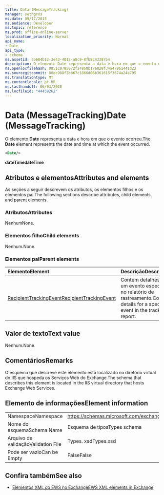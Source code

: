 ```yaml
---
title: Data (MessageTracking)
manager: sethgros
ms.date: 09/17/2015
ms.audience: Developer
ms.topic: reference
ms.prod: office-online-server
localization_priority: Normal
api_name:
- Date
api_type:
- schema
ms.assetid: 3b684b12-3e43-4012-a8c9-8fb8c43387b4
description: O elemento Date representa a data e hora em que o evento ocorreu.
ms.openlocfilehash: 0851c0785072f24868b17a828f34a47861441d22
ms.sourcegitcommit: 88ec988f2bb67c1866d06b361615f3674a24e795
ms.translationtype: MT
ms.contentlocale: pt-BR
ms.lasthandoff: 06/03/2020
ms.locfileid: "44459262"
---
```

# <a name="date-messagetracking"></a><span data-ttu-id="76c65-103">Data (MessageTracking)</span><span class="sxs-lookup"><span data-stu-id="76c65-103">Date (MessageTracking)</span></span>

<span data-ttu-id="76c65-104">O elemento **Date** representa a data e hora em que o evento ocorreu.</span><span class="sxs-lookup"><span data-stu-id="76c65-104">The **Date** element represents the date and time at which the event occurred.</span></span> 
  
```XML
<Date/>
```

 <span data-ttu-id="76c65-105">**dateTime**</span><span class="sxs-lookup"><span data-stu-id="76c65-105">**dateTime**</span></span>
## <a name="attributes-and-elements"></a><span data-ttu-id="76c65-106">Atributos e elementos</span><span class="sxs-lookup"><span data-stu-id="76c65-106">Attributes and elements</span></span>

<span data-ttu-id="76c65-107">As seções a seguir descrevem os atributos, os elementos filhos e os elementos pai.</span><span class="sxs-lookup"><span data-stu-id="76c65-107">The following sections describe attributes, child elements, and parent elements.</span></span>
  
### <a name="attributes"></a><span data-ttu-id="76c65-108">Atributos</span><span class="sxs-lookup"><span data-stu-id="76c65-108">Attributes</span></span>

<span data-ttu-id="76c65-109">Nenhum</span><span class="sxs-lookup"><span data-stu-id="76c65-109">None.</span></span>
  
### <a name="child-elements"></a><span data-ttu-id="76c65-110">Elementos filho</span><span class="sxs-lookup"><span data-stu-id="76c65-110">Child elements</span></span>

<span data-ttu-id="76c65-111">Nenhum.</span><span class="sxs-lookup"><span data-stu-id="76c65-111">None.</span></span>
  
### <a name="parent-elements"></a><span data-ttu-id="76c65-112">Elementos pai</span><span class="sxs-lookup"><span data-stu-id="76c65-112">Parent elements</span></span>

|<span data-ttu-id="76c65-113">**Elemento**</span><span class="sxs-lookup"><span data-stu-id="76c65-113">**Element**</span></span>|<span data-ttu-id="76c65-114">**Descrição**</span><span class="sxs-lookup"><span data-stu-id="76c65-114">**Description**</span></span>|
|:-----|:-----|
|[<span data-ttu-id="76c65-115">RecipientTrackingEvent</span><span class="sxs-lookup"><span data-stu-id="76c65-115">RecipientTrackingEvent</span></span>](recipienttrackingevent.md) <br/> |<span data-ttu-id="76c65-116">Contém detalhes de um evento específico no relatório de rastreamento.</span><span class="sxs-lookup"><span data-stu-id="76c65-116">Contains details for a specific event in the tracking report.</span></span>  <br/> |
   
## <a name="text-value"></a><span data-ttu-id="76c65-117">Valor de texto</span><span class="sxs-lookup"><span data-stu-id="76c65-117">Text value</span></span>

<span data-ttu-id="76c65-118">Nenhum.</span><span class="sxs-lookup"><span data-stu-id="76c65-118">None.</span></span>
  
## <a name="remarks"></a><span data-ttu-id="76c65-119">Comentários</span><span class="sxs-lookup"><span data-stu-id="76c65-119">Remarks</span></span>

<span data-ttu-id="76c65-120">O esquema que descreve este elemento está localizado no diretório virtual do IIS que hospeda os Serviços Web do Exchange.</span><span class="sxs-lookup"><span data-stu-id="76c65-120">The schema that describes this element is located in the IIS virtual directory that hosts Exchange Web Services.</span></span>
  
## <a name="element-information"></a><span data-ttu-id="76c65-121">Elemento de informações</span><span class="sxs-lookup"><span data-stu-id="76c65-121">Element information</span></span>

|||
|:-----|:-----|
|<span data-ttu-id="76c65-122">Namespace</span><span class="sxs-lookup"><span data-stu-id="76c65-122">Namespace</span></span>  <br/> |https://schemas.microsoft.com/exchange/services/2006/types  <br/> |
|<span data-ttu-id="76c65-123">Nome do esquema</span><span class="sxs-lookup"><span data-stu-id="76c65-123">Schema Name</span></span>  <br/> |<span data-ttu-id="76c65-124">Esquema de tipos</span><span class="sxs-lookup"><span data-stu-id="76c65-124">Types schema</span></span>  <br/> |
|<span data-ttu-id="76c65-125">Arquivo de validação</span><span class="sxs-lookup"><span data-stu-id="76c65-125">Validation File</span></span>  <br/> |<span data-ttu-id="76c65-126">Types. xsd</span><span class="sxs-lookup"><span data-stu-id="76c65-126">Types.xsd</span></span>  <br/> |
|<span data-ttu-id="76c65-127">Pode ser vazio</span><span class="sxs-lookup"><span data-stu-id="76c65-127">Can be Empty</span></span>  <br/> |<span data-ttu-id="76c65-128">False</span><span class="sxs-lookup"><span data-stu-id="76c65-128">False</span></span>  <br/> |
   
## <a name="see-also"></a><span data-ttu-id="76c65-129">Confira também</span><span class="sxs-lookup"><span data-stu-id="76c65-129">See also</span></span>



- [<span data-ttu-id="76c65-130">Elementos XML do EWS no Exchange</span><span class="sxs-lookup"><span data-stu-id="76c65-130">EWS XML elements in Exchange</span></span>](ews-xml-elements-in-exchange.md)

